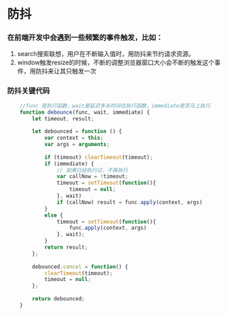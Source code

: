 
# 防抖

### 在前端开发中会遇到一些频繁的事件触发，比如：

1. search搜索联想，用户在不断输入值时，用防抖来节约请求资源。
2. window触发resize的时候，不断的调整浏览器窗口大小会不断的触发这个事件，用防抖来让其只触发一次

### 防抖关键代码

```javascript
	//func 是执行函数，wait是延迟多长时间在执行函数，immediate是否马上执行
	function debounce(func, wait, immediate) {
	    let timeout, result;
	
	    let debounced = function () {
	        var context = this;
	        var args = arguments;
	
	        if (timeout) clearTimeout(timeout);
	        if (immediate) {
	            // 如果已经执行过，不再执行
	            var callNow = !timeout;
	            timeout = setTimeout(function(){
	                timeout = null;
	            }, wait)
	            if (callNow) result = func.apply(context, args)
	        }
	        else {
	            timeout = setTimeout(function(){
	                func.apply(context, args)
	            }, wait);
	        }
	        return result;
	    };
	
	    debounced.cancel = function() {
	        clearTimeout(timeout);
	        timeout = null;
	    };
	
	    return debounced;
	}
```
